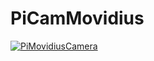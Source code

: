 # PiCamMovidius

[![PiMovidiusCamera](https://img.youtube.com/vi/1q7SU6tp4Yk/0.jpg)](https://www.youtube.com/watch?v=1q7SU6tp4Yk)
